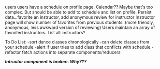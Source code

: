 users
users have a schedule on profile page. Calendar?? Maybe that's too complex. But should be able to add to schedule and list on profile. Persist data...favorite an instructor, add anonymous review for instructor
Instructor page will show number of favorites from previous students. (more friendly, anonymous, less awkward version of reviewing)
Users maintain an array of favorited instructors.
List all instructors?


To Do List:
-sort dance classes chronologically
-can delete classes from your schedule
-alert if user tries to add class that conflicts with schedule
-refactor fetch actions into separate components/reducers

***Intructor component is broken. Why???***
